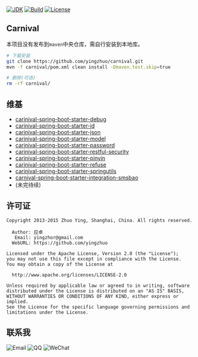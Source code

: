 [![JDK](http://img.shields.io/badge/JDK-v8.0-yellow.svg)](http://www.oracle.com/technetwork/java/javase/downloads/index.html)
[![Build](http://img.shields.io/badge/Build-Maven_2-green.svg)](https://maven.apache.org/)
[![License](http://img.shields.io/badge/License-Apache_2-red.svg)](http://www.apache.org/licenses/LICENSE-2.0)

Carnival
---

本项目没有发布到`maven`中央仓库，需自行安装到本地库。

```bash
# 下载安装
git clone https://github.com/yingzhuo/carnival.git
mvn -f carnival/pom.xml clean install -Dmaven.test.skip=true

# 删除(可选)
rm -rf carnival/
```

维基
---

* [carinival-spring-boot-starter-debug](https://github.com/yingzhuo/carnival/tree/master/carnival-spring-boot-starter-debug)
* [carinival-spring-boot-starter-id](https://github.com/yingzhuo/carnival/tree/master/carnival-spring-boot-starter-id)
* [carinival-spring-boot-starter-json](https://github.com/yingzhuo/carnival/tree/master/carnival-spring-boot-starter-json)
* [carinival-spring-boot-starter-model](https://github.com/yingzhuo/carnival/tree/master/carnival-spring-boot-starter-model)
* [carinival-spring-boot-starter-password](https://github.com/yingzhuo/carnival/tree/master/carnival-spring-boot-starter-password)
* [carinival-spring-boot-starter-restful-security](https://github.com/yingzhuo/carnival/tree/master/carnival-spring-boot-starter-restful-security)
* [carinival-spring-boot-starter-pinyin](https://github.com/yingzhuo/carnival/tree/master/carnival-spring-boot-starter-pinyin)
* [carinival-spring-boot-starter-refuse](https://github.com/yingzhuo/carnival/tree/master/carnival-spring-boot-starter-refuse)
* [carinival-spring-boot-starter-springutils](https://github.com/yingzhuo/carnival/tree/master/carnival-spring-boot-starter-springutils)
* [carnival-spring-boot-starter-integration-smsbao](https://github.com/yingzhuo/carnival/tree/master/carnival-spring-boot-starter-integration-smsbao)
* (未完待续)

许可证
---

```
Copyright 2013-2015 Zhuo Ying, Shanghai, China. All rights reserved.

  Author: 应卓
   Email: yingzhor@gmail.com
  WebURL: https://github.com/yingzhuo

Licensed under the Apache License, Version 2.0 (the "License");
you may not use this file except in compliance with the License.
You may obtain a copy of the License at

  http://www.apache.org/licenses/LICENSE-2.0

Unless required by applicable law or agreed to in writing, software
distributed under the License is distributed on an "AS IS" BASIS,
WITHOUT WARRANTIES OR CONDITIONS OF ANY KIND, either express or implied.
See the License for the specific language governing permissions and
limitations under the License.
```

联系我
----
![Email](http://img.shields.io/badge/Email-yingzhor@gmail.com-blue.svg)
![QQ](http://img.shields.io/badge/QQ-23007067-blue.svg)
![WeChat](http://img.shields.io/badge/WeChat-yingzhor-blue.svg)
